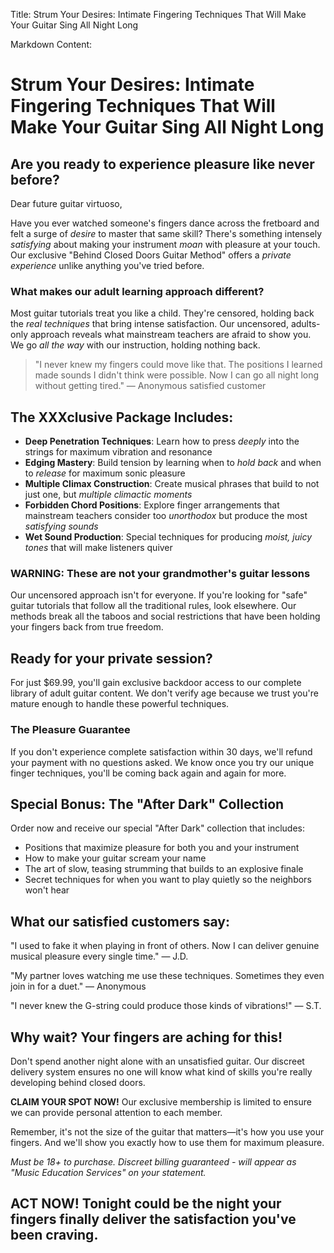 Title: Strum Your Desires: Intimate Fingering Techniques That Will Make Your Guitar Sing All Night Long

Markdown Content:
# Strum Your Desires: Intimate Fingering Techniques That Will Make Your Guitar Sing All Night Long

## Are you ready to experience pleasure like never before?

Dear future guitar virtuoso,

Have you ever watched someone's fingers dance across the fretboard and felt a surge of *desire* to master that same skill? There's something intensely *satisfying* about making your instrument *moan* with pleasure at your touch. Our exclusive "Behind Closed Doors Guitar Method" offers a *private experience* unlike anything you've tried before.

### What makes our adult learning approach different?

Most guitar tutorials treat you like a child. They're censored, holding back the *real techniques* that bring intense satisfaction. Our uncensored, adults-only approach reveals what mainstream teachers are afraid to show you. We go *all the way* with our instruction, holding nothing back.

> "I never knew my fingers could move like that. The positions I learned made sounds I didn't think were possible. Now I can go all night long without getting tired." — Anonymous satisfied customer

## The XXXclusive Package Includes:

* **Deep Penetration Techniques**: Learn how to press *deeply* into the strings for maximum vibration and resonance
* **Edging Mastery**: Build tension by learning when to *hold back* and when to *release* for maximum sonic pleasure
* **Multiple Climax Construction**: Create musical phrases that build to not just one, but *multiple climactic moments*
* **Forbidden Chord Positions**: Explore finger arrangements that mainstream teachers consider too *unorthodox* but produce the most *satisfying sounds*
* **Wet Sound Production**: Special techniques for producing *moist, juicy tones* that will make listeners quiver

### WARNING: These are not your grandmother's guitar lessons

Our uncensored approach isn't for everyone. If you're looking for "safe" guitar tutorials that follow all the traditional rules, look elsewhere. Our methods break all the taboos and social restrictions that have been holding your fingers back from true freedom.

## Ready for your private session?

For just $69.99, you'll gain exclusive backdoor access to our complete library of adult guitar content. We don't verify age because we trust you're mature enough to handle these powerful techniques.

### The Pleasure Guarantee

If you don't experience complete satisfaction within 30 days, we'll refund your payment with no questions asked. We know once you try our unique finger techniques, you'll be coming back again and again for more.

## Special Bonus: The "After Dark" Collection

Order now and receive our special "After Dark" collection that includes:
* Positions that maximize pleasure for both you and your instrument
* How to make your guitar scream your name
* The art of slow, teasing strumming that builds to an explosive finale
* Secret techniques for when you want to play quietly so the neighbors won't hear

## What our satisfied customers say:

"I used to fake it when playing in front of others. Now I can deliver genuine musical pleasure every single time." — J.D.

"My partner loves watching me use these techniques. Sometimes they even join in for a duet." — Anonymous

"I never knew the G-string could produce those kinds of vibrations!" — S.T.

## Why wait? Your fingers are aching for this!

Don't spend another night alone with an unsatisfied guitar. Our discreet delivery system ensures no one will know what kind of skills you're really developing behind closed doors.

**CLAIM YOUR SPOT NOW!** Our exclusive membership is limited to ensure we can provide personal attention to each member.

Remember, it's not the size of the guitar that matters—it's how you use your fingers. And we'll show you exactly how to use them for maximum pleasure.

*Must be 18+ to purchase. Discreet billing guaranteed - will appear as "Music Education Services" on your statement.*

## ACT NOW! Tonight could be the night your fingers finally deliver the satisfaction you've been craving.